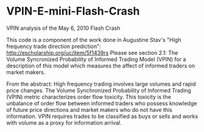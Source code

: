 # VPIN-E-mini-Flash-Crash
VPIN analysis of the May 6, 2010 Flash Crash

This code is a component of the work done in Augustine Stav's "High frequency trade direction prediction": http://escholarship.org/uc/item/5f1439rs
Please see section 2.1: The Volume Syncronized Probability of Informed Trading Model (VPIN) for a description of this model which measures the affect of informed traders on market makers.

From the abstract:
High frequency trading involves large volumes and rapid price changes. The Volume Synchronized Probability of Informed Trading (VPIN) metric characterizes order flow toxicity. This toxicity is the unbalance of order flow between informed traders who possess knowledge of future price directions and market makers who do not have this information. VPIN requires trades to be classified as buys or sells and works with volume as a proxy for information arrival.
